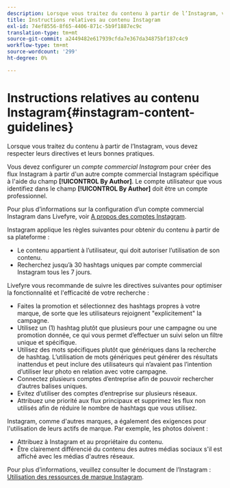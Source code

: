 ```yaml
---
description: Lorsque vous traitez du contenu à partir de l’Instagram, vous devez respecter leurs directives et leurs bonnes pratiques.
title: Instructions relatives au contenu Instagram
exl-id: 74ef8556-8f65-4406-871c-5b9f1887ec9c
translation-type: tm+mt
source-git-commit: a2449482e617939cfda7e367da34875bf187c4c9
workflow-type: tm+mt
source-wordcount: '299'
ht-degree: 0%

---
```


# Instructions relatives au contenu Instagram{#instagram-content-guidelines}

Lorsque vous traitez du contenu à partir de l’Instagram, vous devez respecter leurs directives et leurs bonnes pratiques.

Vous devez configurer un *compte commercial Instagram* pour créer des flux Instagram à partir d&#39;un autre compte commercial Instagram spécifique à l&#39;aide du champ **[!UICONTROL By Author]**. Le compte utilisateur que vous identifiez dans le champ **[!UICONTROL By Author]** doit être un compte professionnel.

Pour plus d’informations sur la configuration d’un compte commercial Instagram dans Livefyre, voir [A propos des comptes Instagram](../c-users-creating-accounts-with-studio-access/t-configure-social-accout-instagram/c-about-instagram-accounts.md#c_about_instagram_accounts).

Instagram applique les règles suivantes pour obtenir du contenu à partir de sa plateforme :

* Le contenu appartient à l’utilisateur, qui doit autoriser l’utilisation de son contenu.
* Recherchez jusqu’à 30 hashtags uniques par compte commercial Instagram tous les 7 jours.

Livefyre vous recommande de suivre les directives suivantes pour optimiser la fonctionnalité et l&#39;efficacité de votre recherche :

* Faites la promotion et sélectionnez des hashtags propres à votre marque, de sorte que les utilisateurs rejoignent &quot;explicitement&quot; la campagne.
* Utilisez un (1) hashtag plutôt que plusieurs pour une campagne ou une promotion donnée, ce qui vous permet d’effectuer un suivi selon un filtre unique et spécifique.
* Utilisez des mots spécifiques plutôt que génériques dans la recherche de hashtag. L’utilisation de mots génériques peut générer des résultats inattendus et peut inclure des utilisateurs qui n’avaient pas l’intention d’utiliser leur photo en relation avec votre campagne.
* Connectez plusieurs comptes d’entreprise afin de pouvoir rechercher d’autres balises uniques.
* Evitez d’utiliser des comptes d’entreprise sur plusieurs réseaux.
* Attribuez une priorité aux flux principaux et supprimez les flux non utilisés afin de réduire le nombre de hashtags que vous utilisez.

Instagram, comme d&#39;autres marques, a également des exigences pour l&#39;utilisation de leurs actifs de marque. Par exemple, les photos doivent :

* Attribuez à Instagram et au propriétaire du contenu.
* Être clairement différencié du contenu des autres médias sociaux s&#39;il est affiché avec les médias d&#39;autres réseaux.

Pour plus d’informations, veuillez consulter le document de l’Instagram : [Utilisation des ressources de marque Instagram](https://help.instagram.com/304689166306603).
